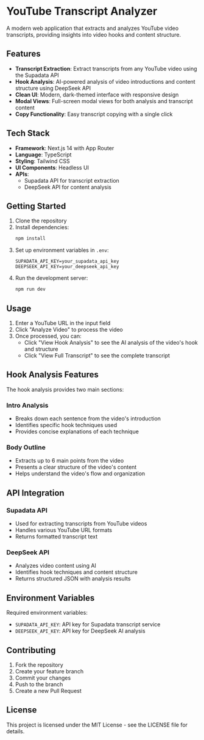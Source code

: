 # YouTube Transcript Analyzer

A modern web application that extracts and analyzes YouTube video transcripts, providing insights into video hooks and content structure.

## Features

- **Transcript Extraction**: Extract transcripts from any YouTube video using the Supadata API
- **Hook Analysis**: AI-powered analysis of video introductions and content structure using DeepSeek API
- **Clean UI**: Modern, dark-themed interface with responsive design
- **Modal Views**: Full-screen modal views for both analysis and transcript content
- **Copy Functionality**: Easy transcript copying with a single click

## Tech Stack

- **Framework**: Next.js 14 with App Router
- **Language**: TypeScript
- **Styling**: Tailwind CSS
- **UI Components**: Headless UI
- **APIs**:
  - Supadata API for transcript extraction
  - DeepSeek API for content analysis

## Getting Started

1. Clone the repository
2. Install dependencies:
   ```bash
   npm install
   ```
3. Set up environment variables in `.env`:
   ```
   SUPADATA_API_KEY=your_supadata_api_key
   DEEPSEEK_API_KEY=your_deepseek_api_key
   ```
4. Run the development server:
   ```bash
   npm run dev
   ```

## Usage

1. Enter a YouTube URL in the input field
2. Click "Analyze Video" to process the video
3. Once processed, you can:
   - Click "View Hook Analysis" to see the AI analysis of the video's hook and structure
   - Click "View Full Transcript" to see the complete transcript

## Hook Analysis Features

The hook analysis provides two main sections:

### Intro Analysis
- Breaks down each sentence from the video's introduction
- Identifies specific hook techniques used
- Provides concise explanations of each technique

### Body Outline
- Extracts up to 6 main points from the video
- Presents a clear structure of the video's content
- Helps understand the video's flow and organization

## API Integration

### Supadata API
- Used for extracting transcripts from YouTube videos
- Handles various YouTube URL formats
- Returns formatted transcript text

### DeepSeek API
- Analyzes video content using AI
- Identifies hook techniques and content structure
- Returns structured JSON with analysis results

## Environment Variables

Required environment variables:
- `SUPADATA_API_KEY`: API key for Supadata transcript service
- `DEEPSEEK_API_KEY`: API key for DeepSeek AI analysis

## Contributing

1. Fork the repository
2. Create your feature branch
3. Commit your changes
4. Push to the branch
5. Create a new Pull Request

## License

This project is licensed under the MIT License - see the LICENSE file for details.